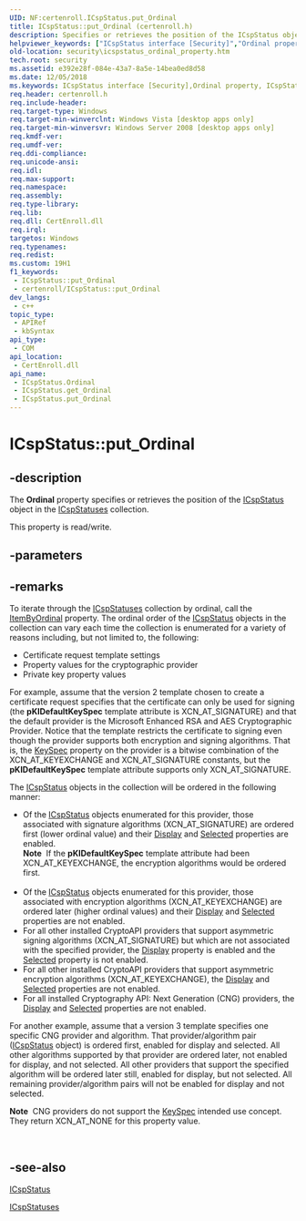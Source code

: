 ```yaml
---
UID: NF:certenroll.ICspStatus.put_Ordinal
title: ICspStatus::put_Ordinal (certenroll.h)
description: Specifies or retrieves the position of the ICspStatus object in the ICspStatuses collection.
helpviewer_keywords: ["ICspStatus interface [Security]","Ordinal property","ICspStatus.Ordinal","ICspStatus.put_Ordinal","ICspStatus::Ordinal","ICspStatus::get_Ordinal","ICspStatus::put_Ordinal","Ordinal property [Security]","Ordinal property [Security]","ICspStatus interface","certenroll/ICspStatus::Ordinal","certenroll/ICspStatus::get_Ordinal","certenroll/ICspStatus::put_Ordinal","put_Ordinal","security.icspstatus_ordinal_property"]
old-location: security\icspstatus_ordinal_property.htm
tech.root: security
ms.assetid: e392e28f-084e-43a7-8a5e-14bea0ed8d58
ms.date: 12/05/2018
ms.keywords: ICspStatus interface [Security],Ordinal property, ICspStatus.Ordinal, ICspStatus.put_Ordinal, ICspStatus::Ordinal, ICspStatus::get_Ordinal, ICspStatus::put_Ordinal, Ordinal property [Security], Ordinal property [Security],ICspStatus interface, certenroll/ICspStatus::Ordinal, certenroll/ICspStatus::get_Ordinal, certenroll/ICspStatus::put_Ordinal, put_Ordinal, security.icspstatus_ordinal_property
req.header: certenroll.h
req.include-header: 
req.target-type: Windows
req.target-min-winverclnt: Windows Vista [desktop apps only]
req.target-min-winversvr: Windows Server 2008 [desktop apps only]
req.kmdf-ver: 
req.umdf-ver: 
req.ddi-compliance: 
req.unicode-ansi: 
req.idl: 
req.max-support: 
req.namespace: 
req.assembly: 
req.type-library: 
req.lib: 
req.dll: CertEnroll.dll
req.irql: 
targetos: Windows
req.typenames: 
req.redist: 
ms.custom: 19H1
f1_keywords:
 - ICspStatus::put_Ordinal
 - certenroll/ICspStatus::put_Ordinal
dev_langs:
 - c++
topic_type:
 - APIRef
 - kbSyntax
api_type:
 - COM
api_location:
 - CertEnroll.dll
api_name:
 - ICspStatus.Ordinal
 - ICspStatus.get_Ordinal
 - ICspStatus.put_Ordinal
---
```


# ICspStatus::put_Ordinal


## -description

The <b>Ordinal</b> property specifies or retrieves the  position of the <a href="https://docs.microsoft.com/windows/desktop/api/certenroll/nn-certenroll-icspstatus">ICspStatus</a> object in the <a href="https://docs.microsoft.com/windows/desktop/api/certenroll/nn-certenroll-icspstatuses">ICspStatuses</a> collection.

This property is read/write.

## -parameters

## -remarks

To iterate through the <a href="https://docs.microsoft.com/windows/desktop/api/certenroll/nn-certenroll-icspstatuses">ICspStatuses</a> collection by ordinal, call the <a href="https://docs.microsoft.com/windows/desktop/api/certenroll/nf-certenroll-icspstatuses-get_itembyordinal">ItemByOrdinal</a> property. The ordinal order of the <a href="https://docs.microsoft.com/windows/desktop/api/certenroll/nn-certenroll-icspstatus">ICspStatus</a> objects in the collection can vary each time the collection is enumerated for a variety of reasons including, but not limited to, the following:<ul>
<li>Certificate request template settings</li>
<li>Property values for the cryptographic provider</li>
<li>Private key property values</li>
</ul>


For example, assume that the version 2 template chosen to create a certificate request specifies that the certificate can only be used for signing (the <b>pKIDefaultKeySpec</b> template attribute is XCN_AT_SIGNATURE) and that the default provider is the Microsoft Enhanced RSA and AES Cryptographic Provider. Notice that the template restricts the certificate to signing even though the provider supports both encryption and signing algorithms. That is, the <a href="https://docs.microsoft.com/windows/desktop/api/certenroll/nf-certenroll-icspinformation-get_keyspec">KeySpec</a> property on the provider is a bitwise combination of the XCN_AT_KEYEXCHANGE and XCN_AT_SIGNATURE constants, but the <b>pKIDefaultKeySpec</b> template attribute supports only XCN_AT_SIGNATURE.

The <a href="https://docs.microsoft.com/windows/desktop/api/certenroll/nn-certenroll-icspstatus">ICspStatus</a> objects in the collection will be ordered in the following manner:<ul>
<li>Of the <a href="https://docs.microsoft.com/windows/desktop/api/certenroll/nn-certenroll-icspstatus">ICspStatus</a> objects enumerated for this provider, those associated with signature algorithms (XCN_AT_SIGNATURE) are ordered first (lower ordinal value) and their <a href="https://docs.microsoft.com/windows/desktop/api/certenroll/nf-certenroll-ix509enrollmentstatus-get_display">Display</a> and <a href="https://docs.microsoft.com/windows/desktop/api/certenroll/nf-certenroll-ix509enrollmentstatus-get_selected">Selected</a> properties are enabled. <div class="alert"><b>Note</b>  If the  <b>pKIDefaultKeySpec</b> template attribute had been XCN_AT_KEYEXCHANGE, the encryption algorithms would be ordered first.</div>
<div> </div>
</li>
<li>Of the <a href="https://docs.microsoft.com/windows/desktop/api/certenroll/nn-certenroll-icspstatus">ICspStatus</a> objects enumerated for this provider, those associated with encryption algorithms (XCN_AT_KEYEXCHANGE) are ordered later (higher ordinal values) and their <a href="https://docs.microsoft.com/windows/desktop/api/certenroll/nf-certenroll-ix509enrollmentstatus-get_display">Display</a> and <a href="https://docs.microsoft.com/windows/desktop/api/certenroll/nf-certenroll-ix509enrollmentstatus-get_selected">Selected</a> properties are not enabled.</li>
<li>For all other installed CryptoAPI providers that support asymmetric signing algorithms (XCN_AT_SIGNATURE) but which are not associated with the specified provider, the <a href="https://docs.microsoft.com/windows/desktop/api/certenroll/nf-certenroll-ix509enrollmentstatus-get_display">Display</a> property is enabled and the <a href="https://docs.microsoft.com/windows/desktop/api/certenroll/nf-certenroll-ix509enrollmentstatus-get_selected">Selected</a> property is not enabled.</li>
<li>For all other installed CryptoAPI providers that support asymmetric encryption algorithms (XCN_AT_KEYEXCHANGE), the <a href="https://docs.microsoft.com/windows/desktop/api/certenroll/nf-certenroll-ix509enrollmentstatus-get_display">Display</a> and <a href="https://docs.microsoft.com/windows/desktop/api/certenroll/nf-certenroll-ix509enrollmentstatus-get_selected">Selected</a> properties are not enabled.</li>
<li>For all installed Cryptography API: Next Generation (CNG) providers, the <a href="https://docs.microsoft.com/windows/desktop/api/certenroll/nf-certenroll-ix509enrollmentstatus-get_display">Display</a> and <a href="https://docs.microsoft.com/windows/desktop/api/certenroll/nf-certenroll-ix509enrollmentstatus-get_selected">Selected</a> properties are not enabled.</li>
</ul>


For another example, assume that a version 3 template specifies one specific CNG provider and  algorithm. That provider/algorithm pair (<a href="https://docs.microsoft.com/windows/desktop/api/certenroll/nn-certenroll-icspstatus">ICspStatus</a> object) is ordered first, enabled for display and selected. All other algorithms supported by that provider are ordered later, not enabled for display, and not selected. All other providers that support the specified algorithm will be ordered later still, enabled for display, but not selected. All remaining provider/algorithm pairs will not be enabled for display and not selected.<div class="alert"><b>Note</b>  CNG providers do not support the <a href="https://docs.microsoft.com/windows/desktop/api/certenroll/nf-certenroll-icspinformation-get_keyspec">KeySpec</a> intended use concept. They return XCN_AT_NONE for this property value.</div>
<div> </div>

## -see-also

<a href="https://docs.microsoft.com/windows/desktop/api/certenroll/nn-certenroll-icspstatus">ICspStatus</a>



<a href="https://docs.microsoft.com/windows/desktop/api/certenroll/nn-certenroll-icspstatuses">ICspStatuses</a>

